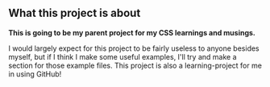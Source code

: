 ## What this project is about

**This is going to be my parent project for my CSS learnings and musings.**

I would largely expect for this project to be fairly useless to anyone besides myself, but if I think I make some useful examples, I'll try and make a section for those example files. This project is also a learning-project for me in using GitHub!
